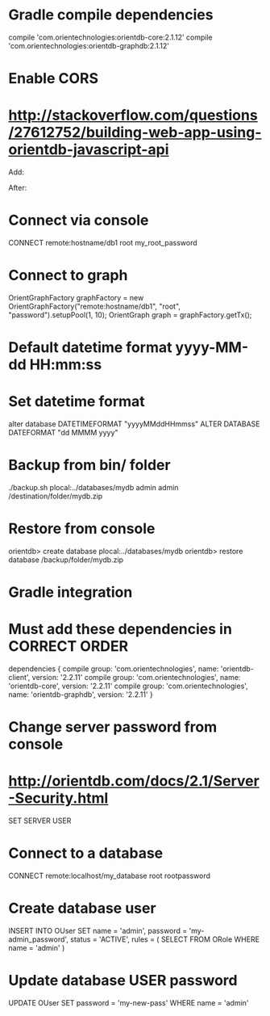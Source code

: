 # Gradle compile dependencies
compile 'com.orientechnologies:orientdb-core:2.1.12'
compile 'com.orientechnologies:orientdb-graphdb:2.1.12'

# Enable CORS
# http://stackoverflow.com/questions/27612752/building-web-app-using-orientdb-javascript-api
Add:
<parameter name="network.http.additionalResponseHeaders" value="Access-Control-Allow-Origin: * ;Access-Control-Allow-Credentials: true;Access-Control-Allow-Headers: Content-Type;Access-Control-Allow-Methods: POST, GET, DELETE, HEAD, OPTION" />

After:
<parameter value="utf-8" name="network.http.charset"/>

# Connect via console
CONNECT remote:hostname/db1 root my_root_password

# Connect to graph
OrientGraphFactory graphFactory = new OrientGraphFactory("remote:hostname/db1", "root", "password").setupPool(1, 10);
OrientGraph graph = graphFactory.getTx();

# Default datetime format yyyy-MM-dd HH:mm:ss
# Set datetime format
alter database DATETIMEFORMAT "yyyyMMddHHmmss"
ALTER DATABASE DATEFORMAT "dd MMMM yyyy"

# Backup from bin/ folder
./backup.sh plocal:../databases/mydb admin admin /destination/folder/mydb.zip
# Restore from console
orientdb> create database plocal:../databases/mydb
orientdb> restore database /backup/folder/mydb.zip

# Gradle integration
# Must add these dependencies in CORRECT ORDER 
dependencies {
    compile group: 'com.orientechnologies', name: 'orientdb-client', version: '2.2.11'
    compile group: 'com.orientechnologies', name: 'orientdb-core', version: '2.2.11'
    compile group: 'com.orientechnologies', name: 'orientdb-graphdb', version: '2.2.11'
}

# Change server password from console
# http://orientdb.com/docs/2.1/Server-Security.html 
SET SERVER USER <serveruser> <password> <userpermission>

# Connect to a database 
CONNECT remote:localhost/my_database root rootpassword

# Create database user 
INSERT INTO OUser SET name = 'admin', 
          password = 'my-admin_password', status = 'ACTIVE', 
          rules = ( SELECT FROM ORole WHERE name = 'admin' )
# Update database USER password
UPDATE OUser SET password = 'my-new-pass' WHERE name = 'admin'